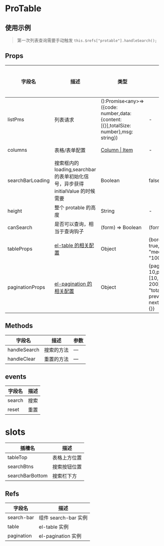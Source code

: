 <!--
 * @Author: zoufengfan
 * @Date: 2022-06-15 16:31:15
 * @LastEditTime: 2022-06-20 15:50:44
 * @LastEditors: zoufengfan
-->

# ProTable

## 使用示例

> 第一次列表查询需要手动触发
> `this.$refs["protable"].handleSearch();`

## Props

| 字段名           | 描述                                                                              | 类型                                                                                    | 默认值                                                                                                | 可选/必填 |
| ---------------- | --------------------------------------------------------------------------------- | --------------------------------------------------------------------------------------- | ----------------------------------------------------------------------------------------------------- | --------- |
| listPms          | 列表请求                                                                          | ():Promise\<any\>=>({code: number,data: {content: [{}],totalSize: number},msg: string}) | -                                                                                                     | 必填      |
| columns          | 表格/表单配置                                                                     | [Column \| Item](../ItemConfig.md)                                                      | -                                                                                                     | 必填      |
| searchBarLoading | 搜索框内的 loading,searchbar 的表单初始化信号，异步获得 initialValue 的时候需要   | Boolean                                                                                 | false                                                                                                 | 可选      |
| height           | 整个 protable 的高度                                                              | String                                                                                  | -                                                                                                     | 可选      |
| canSearch        | 是否可以查询，相当于查询钩子                                                      | (form) => Boolean                                                                       | (form) => true                                                                                        | 可选      |
| tableProps       | [el-table 的相关配置](https://element.eleme.cn/#/zh-CN/component/table)           | Object                                                                                  | {border: true,size: "medium",height: "100%",on:{}\}                                                   | 可选      |
| paginationProps  | [el-pagination 的相关配置](https://element.eleme.cn/#/zh-CN/component/pagination) | Object                                                                                  | {pageSize: 10,pageSizes: [10, 50, 100, 200],layout: "total, sizes, prev, pager, next, jumper",on:{}\} | 可选      |

## Methods

| 字段名       | 描述       | 参数 |
| ------------ | ---------- | ---- |
| handleSearch | 搜索的方法 | —    |
| handleClear  | 重置的方法 | —    |

## events

| 字段名 | 描述 |
| ------ | ---- |
| search | 搜索 |
| reset  | 重置 |

# slots

| 插槽名          | 描述         |
| --------------- | ------------ |
| tableTop        | 表格上方位置 |
| searchBtns      | 搜索按钮位置 |
| searchBarBottom | 搜索栏下方   |

## Refs

| 字段名     | 描述                 |
| ---------- | -------------------- |
| search-bar | 组件 search-bar 实例 |
| table      | el-table 实例        |
| pagination | el-pagination 实例   |
